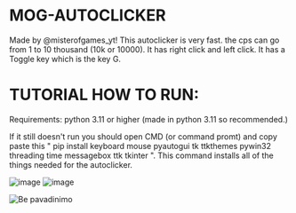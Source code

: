 # MOG-AUTOCLICKER

Made by @misterofgames_yt! This autoclicker is very fast. the cps can go from 1 to 10 thousand (10k or 10000). It has right click and left click. It has a Toggle key which is the key G. 

# TUTORIAL HOW TO RUN:
Requirements: python 3.11 or higher (made in python 3.11 so recommended.)

If it still doesn't run you should open CMD (or command promt) and copy paste this " pip install keyboard mouse pyautogui tk ttkthemes pywin32 threading time messagebox ttk tkinter ".
This command installs all of the things needed for the autoclicker.

![image](https://github.com/user-attachments/assets/d6ebe9e8-3fc2-442e-8e03-0e2e653762d7)  ![image](https://github.com/user-attachments/assets/c5690334-f6a4-4349-8e6a-29b452b0787a)

![Be pavadinimo](https://github.com/user-attachments/assets/fba2ea83-6756-443d-b9e9-7fe281f90f2c)
